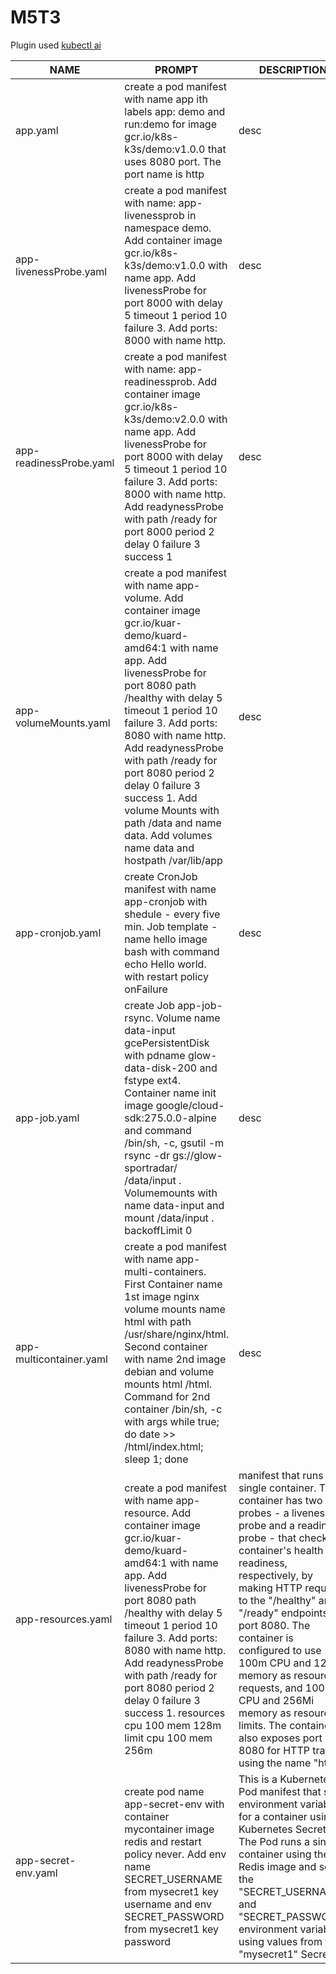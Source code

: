 # M5T3
Plugin used [kubectl ai](https://github.com/sozercan/kubectl-ai)

| NAME | PROMPT | DESCRIPTION | EXAMPLE |
|------|--------|-------------|---------|
| app.yaml | create a pod manifest with name app ith labels app: demo and run:demo for image gcr.io/k8s-k3s/demo:v1.0.0 that uses 8080 port. The port name is http | desc | [EXAMPLE](./yaml/app.yaml) |
| app-livenessProbe.yaml | create a pod manifest with  name: app-livenessprob in namespace demo. Add container image gcr.io/k8s-k3s/demo:v1.0.0 with name app. Add livenessProbe for port 8000 with delay 5 timeout 1 period 10 failure 3. Add ports: 8000 with name http. | desc | [EXAMPLE](./yaml/app-livenessProbe.yaml) |
| app-readinessProbe.yaml | create a pod manifest with  name: app-readinessprob. Add container image gcr.io/k8s-k3s/demo:v2.0.0 with name app. Add livenessProbe for port 8000 with delay 5 timeout 1 period 10 failure 3. Add ports: 8000 with name http. Add readynessProbe with path /ready for port 8000 period 2 delay 0 failure 3 success 1 | desc | [EXAMPLE](./yaml/app-readinessProbe.yaml) |
| app-volumeMounts.yaml | create a pod manifest with  name app-volume. Add container image gcr.io/kuar-demo/kuard-amd64:1 with name app. Add livenessProbe for port 8080 path /healthy with delay 5 timeout 1 period 10 failure 3. Add ports: 8080 with name http. Add readynessProbe with path /ready for port 8080 period 2 delay 0 failure 3 success 1. Add volume Mounts with path /data and name data. Add volumes name data and hostpath /var/lib/app | desc | [EXAMPLE](./yaml/app-volumeMounts.yaml) |
| app-cronjob.yaml | create CronJob manifest with name  app-cronjob with shedule - every five min. Job template - name hello image bash with command echo Hello world. with restart policy onFailure | desc | [EXAMPLE](./yaml/app-cronjob.yaml) |
| app-job.yaml | create Job app-job-rsync. Volume name data-input gcePersistentDisk with pdname glow-data-disk-200 and fstype ext4. Container name init image google/cloud-sdk:275.0.0-alpine and command /bin/sh, -c, gsutil -m rsync -dr gs://glow-sportradar/ /data/input . Volumemounts with name data-input and mount /data/input . backoffLimit 0 | desc | [EXAMPLE](./yaml/app-job.yaml) |
| app-multicontainer.yaml | create a pod manifest with  name app-multi-containers. First Container name 1st image nginx volume mounts name html with path /usr/share/nginx/html. Second container with name 2nd image debian and volume mounts html /html. Command for 2nd container /bin/sh, -c with args while true; do date >> /html/index.html; sleep 1; done | desc | [EXAMPLE](./yaml/app-multicontainer.yaml) |
| app-resources.yaml | create a pod manifest with  name app-resource. Add container image gcr.io/kuar-demo/kuard-amd64:1 with name app. Add livenessProbe for port 8080 path /healthy with delay 5 timeout 1 period 10 failure 3. Add ports: 8080 with name http. Add readynessProbe with path /ready for port 8080 period 2 delay 0 failure 3 success 1. resources cpu 100 mem 128m limit cpu 100 mem 256m | manifest that runs a single container. The container has two probes - a liveness probe and a readiness probe - that check the container's health and readiness, respectively, by making HTTP requests to the "/healthy" and "/ready" endpoints on port 8080. The container is configured to use 100m CPU and 128Mi memory as resource requests, and 100m CPU and 256Mi memory as resource limits. The container also exposes port 8080 for HTTP traffic using the name "http". | [EXAMPLE](./yaml/app-multicontainer.yaml) | 
| app-secret-env.yaml | create pod name app-secret-env with container mycontainer image redis and restart policy never. Add env name SECRET_USERNAME from mysecret1 key username and env SECRET_PASSWORD from mysecret1 key password | This is a Kubernetes Pod manifest that sets environment variables for a container using a Kubernetes Secret. The Pod runs a single container using the Redis image and sets the "SECRET_USERNAME" and "SECRET_PASSWORD" environment variables using values from the "mysecret1" Secret. | [EXAMPLE](./yaml/app-secret-env.yaml) |
